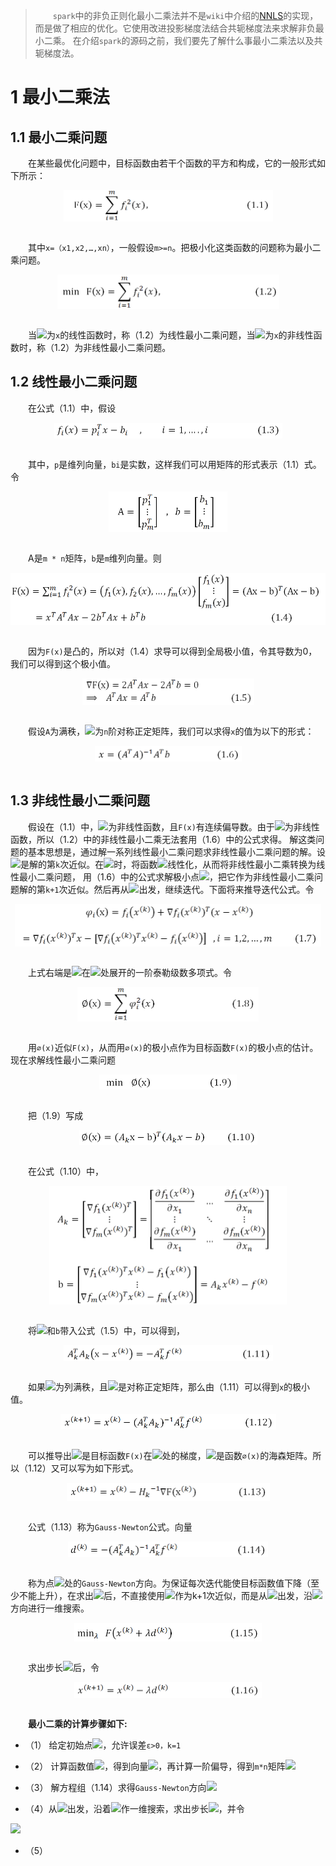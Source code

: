 > &emsp;&emsp;`spark`中的非负正则化最小二乘法并不是`wiki`中介绍的[NNLS](https://en.wikipedia.org/wiki/Non-negative_least_squares)的实现，而是做了相应的优化。它使用改进投影梯度法结合共轭梯度法来求解非负最小二乘。
在介绍`spark`的源码之前，我们要先了解什么事最小二乘法以及共轭梯度法。

# 1 最小二乘法

## 1.1 最小二乘问题

&emsp;&emsp;在某些最优化问题中，目标函数由若干个函数的平方和构成，它的一般形式如下所示：

<div  align="center"><img src="imgs/math.1.1.png" width = "335" height = "50" alt="1.1" align="center" /></div><br />

&emsp;&emsp;其中`x=（x1,x2,…,xn）`，一般假设`m>=n`。把极小化这类函数的问题称为最小二乘问题。

<div  align="center"><img src="imgs/math.1.2.png" width = "355" height = "55" alt="1.2" align="center" /></div><br />

&emsp;&emsp;当<img src="http://www.forkosh.com/mathtex.cgi?{f}_{i}(x)">为`x`的线性函数时，称（1.2）为线性最小二乘问题，当<img src="http://www.forkosh.com/mathtex.cgi?{f}_{i}(x)">为`x`的非线性函数时，称（1.2）为非线性最小二乘问题。

## 1.2 线性最小二乘问题

&emsp;&emsp;在公式（1.1）中，假设

<div  align="center"><img src="imgs/math.1.3.png" width = "365" height = "25" alt="1.3" align="center" /></div><br />

&emsp;&emsp;其中，`p`是维列向量，`bi`是实数，这样我们可以用矩阵的形式表示（1.1）式。令

<div  align="center"><img src="imgs/math.1.3.1.png" width = "190" height = "65" alt="1.3" align="center" /></div><br />

&emsp;&emsp;A是`m * n`矩阵，`b`是`m`维列向量。则

<div  align="center"><img src="imgs/math.1.4.png" width = "520" height = "84" alt="1.4" align="center" /></div><br />

&emsp;&emsp;因为`F(x)`是凸的，所以对（1.4）求导可以得到全局极小值，令其导数为0，我们可以得到这个极小值。

<div  align="center"><img src="imgs/math.1.5.png" width = "275" height = "43" alt="1.5" align="center" /></div><br />

&emsp;&emsp;假设`A`为满秩，<img src="http://www.forkosh.com/mathtex.cgi?{A}^{T}{A}">为`n`阶对称正定矩阵，我们可以求得`x`的值为以下的形式：

<div  align="center"><img src="imgs/math.1.6.png" width = "235" height = "25" alt="1.6" align="center" /></div><br />

## 1.3 非线性最小二乘问题

&emsp;&emsp;假设在（1.1）中，<img src="http://www.forkosh.com/mathtex.cgi?{f}_{i}(x)">为非线性函数，且`F(x)`有连续偏导数。由于<img src="http://www.forkosh.com/mathtex.cgi?{f}_{i}(x)">为非线性函数，所以（1.2）中的非线性最小二乘无法套用（1.6）中的公式求得。
解这类问题的基本思想是，通过解一系列线性最小二乘问题求非线性最小二乘问题的解。设<img src="http://www.forkosh.com/mathtex.cgi?{x}^{(k)}">是解的第`k`次近似。在<img src="http://www.forkosh.com/mathtex.cgi?{x}^{(k)}">时，将函数<img src="http://www.forkosh.com/mathtex.cgi?{f}_{i}(x)">线性化，从而将非线性最小二乘转换为线性最小二乘问题，
用（1.6）中的公式求解极小点<img src="http://www.forkosh.com/mathtex.cgi?{x}^{(k+1)}">，把它作为非线性最小二乘问题解的第`k+1`次近似。然后再从<img src="http://www.forkosh.com/mathtex.cgi?{x}^{(k+1)}">出发，继续迭代。下面将来推导迭代公式。令

<div  align="center"><img src="imgs/math.1.7.png" width = "490" height = "68" alt="1.7" align="center" /></div><br />

&emsp;&emsp;上式右端是<img src="http://www.forkosh.com/mathtex.cgi?{f}_{i}(x)">在<img src="http://www.forkosh.com/mathtex.cgi?{x}^{(k)}">处展开的一阶泰勒级数多项式。令

<div  align="center"><img src="imgs/math.1.8.png" width = "290" height = "55" alt="1.8" align="center" /></div><br />

&emsp;&emsp;用`∅(x)`近似`F(x)`，从而用`∅(x)`的极小点作为目标函数`F(x)`的极小点的估计。现在求解线性最小二乘问题

<div  align="center"><img src="imgs/math.1.9.png" width = "220" height = "24" alt="1.9" align="center" /></div><br />

&emsp;&emsp;把（1.9）写成

<div  align="center"><img src="imgs/math.1.10.png" width = "285" height = "24" alt="1.10" align="center" /></div><br />

&emsp;&emsp;在公式（1.10）中，

<div  align="center"><img src="imgs/math.1.10.append1.png" width = "380" height = "190" alt="1.10" align="center" /></div><br />

&emsp;&emsp;将<img src="http://www.forkosh.com/mathtex.cgi?{A}_{k}">和`b`带入公式（1.5）中，可以得到，

<div  align="center"><img src="imgs/math.1.11.png" width = "335" height = "25" alt="1.11" align="center" /></div><br />

&emsp;&emsp;如果<img src="http://www.forkosh.com/mathtex.cgi?{A}_{k}">为列满秩，且<img src="http://www.forkosh.com/mathtex.cgi?{{A}_{k}}^{T}{A}_{k}">是对称正定矩阵，那么由（1.11）可以得到`x`的极小值。

<div  align="center"><img src="imgs/math.1.12.png" width = "345" height = "25" alt="1.12" align="center" /></div><br />

&emsp;&emsp;可以推导出<img src="http://www.forkosh.com/mathtex.cgi?2{{A}_{k}}^{T}{f}^{(k)}">是目标函数`F(x)`在<img src="http://www.forkosh.com/mathtex.cgi?{x}^{(k)}">处的梯度，<img src="http://www.forkosh.com/mathtex.cgi?2{{A}_{k}}^{T}{A}_{k}">是函数`∅(x)`的海森矩阵。所以（1.12）又可以写为如下形式。

<div  align="center"><img src="imgs/math.1.13.png" width = "325" height = "29" alt="1.13" align="center" /></div><br />

&emsp;&emsp;公式（1.13）称为`Gauss-Newton`公式。向量
<br />
<div  align="center"><img src="imgs/math.1.14.png" width = "320" height = "25" alt="1.14" align="center" /></div><br />

&emsp;&emsp;称为点<img src="http://www.forkosh.com/mathtex.cgi?{x}^{(k)}">处的`Gauss-Newton`方向。为保证每次迭代能使目标函数值下降（至少不能上升），在求出<img src="http://www.forkosh.com/mathtex.cgi?{d}^{(k)}">后，不直接使用<img src="http://www.forkosh.com/mathtex.cgi?{x}^{(k)}+{d}^{(k)}">作为k+1次近似，而是从<img src="http://www.forkosh.com/mathtex.cgi?{x}^{(k)}">出发，沿<img src="http://www.forkosh.com/mathtex.cgi?{d}^{(k)}">方向进行一维搜索。

<div  align="center"><img src="imgs/math.1.15.png" width = "300" height = "30" alt="1.15" align="center" /></div><br />

&emsp;&emsp;求出步长<img src="http://www.forkosh.com/mathtex.cgi?{\lambda}^{(k)}">后，令

<div  align="center"><img src="imgs/math.1.16.png" width = "300" height = "25" alt="1.16" align="center" /></div><br />

**&emsp;&emsp;最小二乘的计算步骤如下:**

- （1）	给定初始点<img src="http://www.forkosh.com/mathtex.cgi?{x}^{(1)}">，允许误差`ε>0，k=1`

- （2）	计算函数值<img src="http://www.forkosh.com/mathtex.cgi?{f}_{i}(x)">，得到向量<img src="http://www.forkosh.com/mathtex.cgi?{f}^{(k)}">，再计算一阶偏导，得到`m*n`矩阵<img src="http://www.forkosh.com/mathtex.cgi?{A}_{(k)}">

- （3）	解方程组（1.14）求得`Gauss-Newton`方向<img src="http://www.forkosh.com/mathtex.cgi?{d}^{(k)}">

- （4）从<img src="http://www.forkosh.com/mathtex.cgi?{x}^{(k)}">出发，沿着<img src="http://www.forkosh.com/mathtex.cgi?{d}^{(k)}">作一维搜索，求出步长<img src="http://www.forkosh.com/mathtex.cgi?{λ}^{(k)}">，并令
<img src="http://www.forkosh.com/mathtex.cgi?{x}^{(k+1)}={x}^{(k)}- \lambda{d}^{(k)}">

- （5）


